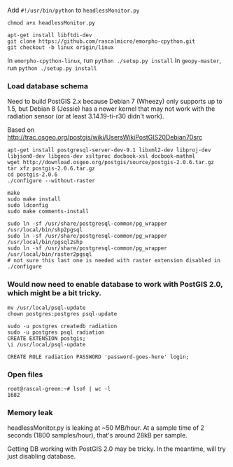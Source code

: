 Add `#!/usr/bin/python` to `headlessMonitor.py`

`chmod a+x headlessMonitor.py`

    apt-get install libftdi-dev
    git clone https://github.com/rascalmicro/emorpho-cpython.git
    git checkout -b linux origin/linux

In `emorpho-cpython-linux`, run `python ./setup.py install`
In `geopy-master`, run `python ./setup.py install`

### Load database schema ###

Need to build PostGIS 2.x because Debian 7 (Wheezy) only supports up to 1.5, but Debian 8 (Jessie) has a newer kernel that may not work with the radiation sensor (or at least 3.14.19-ti-r30 didn't work).

Based on http://trac.osgeo.org/postgis/wiki/UsersWikiPostGIS20Debian70src

    apt-get install postgresql-server-dev-9.1 libxml2-dev libproj-dev libjson0-dev libgeos-dev xsltproc docbook-xsl docbook-mathml
    wget http://download.osgeo.org/postgis/source/postgis-2.0.6.tar.gz
    tar xfz postgis-2.0.6.tar.gz
    cd postgis-2.0.6
    ./configure --without-raster

    make
    sudo make install
    sudo ldconfig
    sudo make comments-install

    sudo ln -sf /usr/share/postgresql-common/pg_wrapper /usr/local/bin/shp2pgsql
    sudo ln -sf /usr/share/postgresql-common/pg_wrapper /usr/local/bin/pgsql2shp
    sudo ln -sf /usr/share/postgresql-common/pg_wrapper /usr/local/bin/raster2pgsql
    # not sure this last one is needed with raster extension disabled in ./configure

### Would now need to enable database to work with PostGIS 2.0, which might be a bit tricky. ###

    mv /usr/local/psql-update
    chown postgres:postgres psql-update

    sudo -u postgres createdb radiation
    sudo -u postgres psql radiation
    CREATE EXTENSION postgis;
    \i /usr/local/psql-update
    
    CREATE ROLE radiation PASSWORD 'password-goes-here' login;


### Open files ###

    root@rascal-green:~# lsof | wc -l
    1682

### Memory leak ###

headlessMonitor.py is leaking at ~50 MB/hour. At a sample time of 2 seconds (1800 samples/hour), that's around 28kB per sample.

Getting DB working with PostGIS 2.0 may be tricky. In the meantime, will try just disabling database.
